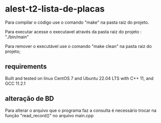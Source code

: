 # alest-t2-lista-de-placas

Para compilar o código use o comando "make" na pasta raiz do projeto.

Para executar acesse o executavel através da pasta raiz do projeto : "./bin/main"

Para remover o executável use o comando "make clean" na pasta raiz do projeto;

## requirements
Built and tested on linux CentOS 7 and Ubuntu 22.04 LTS with C++ 11, and GCC 11.2.1

## alteração de BD
Para alterar o arquivo que o programa faz a consulta é necessário trocar na função "read_record()" no arquivo main.cpp

